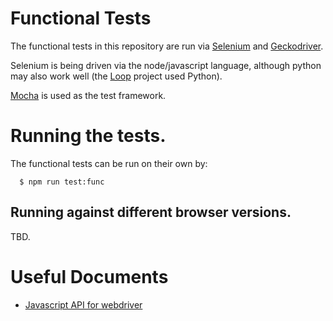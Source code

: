 # Functional Tests

The functional tests in this repository are run via
[Selenium](http://www.seleniumhq.org/) and
[Geckodriver](https://github.com/mozilla/geckodriver).

Selenium is being driven via the node/javascript language, although python may
also work well (the
[Loop](https://github.com/mozilla/loop/blob/master/docs/Developing.md#functional-tests)
project used Python).

[Mocha](https://mochajs.org/) is used as the test framework.

# Running the tests.

The functional tests can be run on their own by:

```
  $ npm run test:func
```

## Running against different browser versions.

TBD.

# Useful Documents

* [Javascript API for webdriver](https://seleniumhq.github.io/selenium/docs/api/javascript/module/selenium-webdriver/firefox/index.html)
